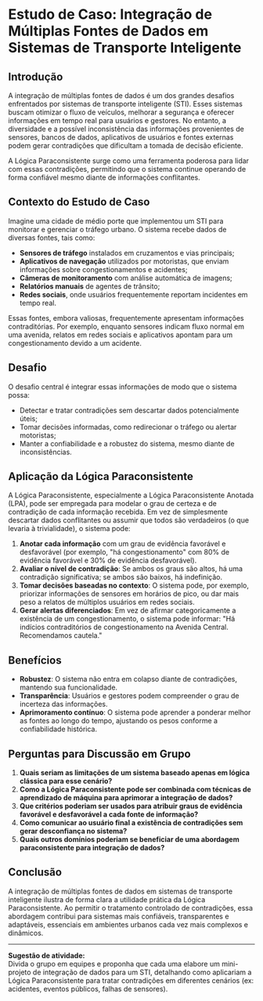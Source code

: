 
# Estudo de Caso: Integração de Múltiplas Fontes de Dados em Sistemas de Transporte Inteligente

## Introdução

A integração de múltiplas fontes de dados é um dos grandes desafios enfrentados por sistemas de transporte inteligente (STI). Esses sistemas buscam otimizar o fluxo de veículos, melhorar a segurança e oferecer informações em tempo real para usuários e gestores. No entanto, a diversidade e a possível inconsistência das informações provenientes de sensores, bancos de dados, aplicativos de usuários e fontes externas podem gerar contradições que dificultam a tomada de decisão eficiente.

A Lógica Paraconsistente surge como uma ferramenta poderosa para lidar com essas contradições, permitindo que o sistema continue operando de forma confiável mesmo diante de informações conflitantes.

## Contexto do Estudo de Caso

Imagine uma cidade de médio porte que implementou um STI para monitorar e gerenciar o tráfego urbano. O sistema recebe dados de diversas fontes, tais como:

- **Sensores de tráfego** instalados em cruzamentos e vias principais;
- **Aplicativos de navegação** utilizados por motoristas, que enviam informações sobre congestionamentos e acidentes;
- **Câmeras de monitoramento** com análise automática de imagens;
- **Relatórios manuais** de agentes de trânsito;
- **Redes sociais**, onde usuários frequentemente reportam incidentes em tempo real.

Essas fontes, embora valiosas, frequentemente apresentam informações contraditórias. Por exemplo, enquanto sensores indicam fluxo normal em uma avenida, relatos em redes sociais e aplicativos apontam para um congestionamento devido a um acidente.

## Desafio

O desafio central é integrar essas informações de modo que o sistema possa:

- Detectar e tratar contradições sem descartar dados potencialmente úteis;
- Tomar decisões informadas, como redirecionar o tráfego ou alertar motoristas;
- Manter a confiabilidade e a robustez do sistema, mesmo diante de inconsistências.

## Aplicação da Lógica Paraconsistente

A Lógica Paraconsistente, especialmente a Lógica Paraconsistente Anotada (LPA), pode ser empregada para modelar o grau de certeza e de contradição de cada informação recebida. Em vez de simplesmente descartar dados conflitantes ou assumir que todos são verdadeiros (o que levaria à trivialidade), o sistema pode:

1. **Anotar cada informação** com um grau de evidência favorável e desfavorável (por exemplo, "há congestionamento" com 80% de evidência favorável e 30% de evidência desfavorável).
2. **Avaliar o nível de contradição**: Se ambos os graus são altos, há uma contradição significativa; se ambos são baixos, há indefinição.
3. **Tomar decisões baseadas no contexto**: O sistema pode, por exemplo, priorizar informações de sensores em horários de pico, ou dar mais peso a relatos de múltiplos usuários em redes sociais.
4. **Gerar alertas diferenciados**: Em vez de afirmar categoricamente a existência de um congestionamento, o sistema pode informar: "Há indícios contraditórios de congestionamento na Avenida Central. Recomendamos cautela."

## Benefícios

- **Robustez**: O sistema não entra em colapso diante de contradições, mantendo sua funcionalidade.
- **Transparência**: Usuários e gestores podem compreender o grau de incerteza das informações.
- **Aprimoramento contínuo**: O sistema pode aprender a ponderar melhor as fontes ao longo do tempo, ajustando os pesos conforme a confiabilidade histórica.

## Perguntas para Discussão em Grupo

1. **Quais seriam as limitações de um sistema baseado apenas em lógica clássica para esse cenário?**
2. **Como a Lógica Paraconsistente pode ser combinada com técnicas de aprendizado de máquina para aprimorar a integração de dados?**
3. **Que critérios poderiam ser usados para atribuir graus de evidência favorável e desfavorável a cada fonte de informação?**
4. **Como comunicar ao usuário final a existência de contradições sem gerar desconfiança no sistema?**
5. **Quais outros domínios poderiam se beneficiar de uma abordagem paraconsistente para integração de dados?**

## Conclusão

A integração de múltiplas fontes de dados em sistemas de transporte inteligente ilustra de forma clara a utilidade prática da Lógica Paraconsistente. Ao permitir o tratamento controlado de contradições, essa abordagem contribui para sistemas mais confiáveis, transparentes e adaptáveis, essenciais em ambientes urbanos cada vez mais complexos e dinâmicos.

---

**Sugestão de atividade:**  
Divida o grupo em equipes e proponha que cada uma elabore um mini-projeto de integração de dados para um STI, detalhando como aplicariam a Lógica Paraconsistente para tratar contradições em diferentes cenários (ex: acidentes, eventos públicos, falhas de sensores).
```
